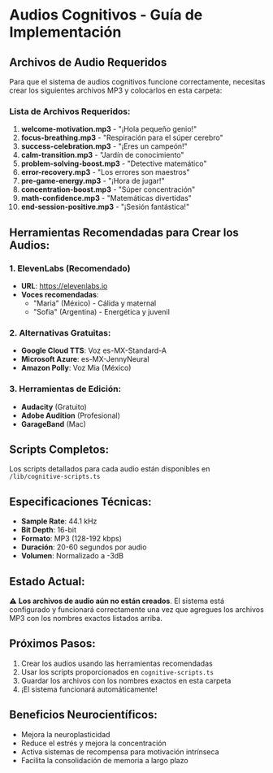 # Audios Cognitivos - Guía de Implementación

## Archivos de Audio Requeridos

Para que el sistema de audios cognitivos funcione correctamente, necesitas crear los siguientes archivos MP3 y colocarlos en esta carpeta:

### Lista de Archivos Requeridos:

1. **welcome-motivation.mp3** - "¡Hola pequeño genio!"
2. **focus-breathing.mp3** - "Respiración para el súper cerebro"
3. **success-celebration.mp3** - "¡Eres un campeón!"
4. **calm-transition.mp3** - "Jardín de conocimiento"
5. **problem-solving-boost.mp3** - "Detective matemático"
6. **error-recovery.mp3** - "Los errores son maestros"
7. **pre-game-energy.mp3** - "¡Hora de jugar!"
8. **concentration-boost.mp3** - "Súper concentración"
9. **math-confidence.mp3** - "Matemáticas divertidas"
10. **end-session-positive.mp3** - "¡Sesión fantástica!"

## Herramientas Recomendadas para Crear los Audios:

### 1. ElevenLabs (Recomendado)
- **URL**: https://elevenlabs.io
- **Voces recomendadas**: 
  - "Maria" (México) - Cálida y maternal
  - "Sofia" (Argentina) - Energética y juvenil

### 2. Alternativas Gratuitas:
- **Google Cloud TTS**: Voz es-MX-Standard-A
- **Microsoft Azure**: es-MX-JennyNeural
- **Amazon Polly**: Voz Mia (México)

### 3. Herramientas de Edición:
- **Audacity** (Gratuito)
- **Adobe Audition** (Profesional)
- **GarageBand** (Mac)

## Scripts Completos:

Los scripts detallados para cada audio están disponibles en `/lib/cognitive-scripts.ts`

## Especificaciones Técnicas:

- **Sample Rate**: 44.1 kHz
- **Bit Depth**: 16-bit
- **Formato**: MP3 (128-192 kbps)
- **Duración**: 20-60 segundos por audio
- **Volumen**: Normalizado a -3dB

## Estado Actual:

⚠️ **Los archivos de audio aún no están creados**. El sistema está configurado y funcionará correctamente una vez que agregues los archivos MP3 con los nombres exactos listados arriba.

## Próximos Pasos:

1. Crear los audios usando las herramientas recomendadas
2. Usar los scripts proporcionados en `cognitive-scripts.ts`
3. Guardar los archivos con los nombres exactos en esta carpeta
4. ¡El sistema funcionará automáticamente!

## Beneficios Neurocientíficos:

- Mejora la neuroplasticidad
- Reduce el estrés y mejora la concentración
- Activa sistemas de recompensa para motivación intrínseca
- Facilita la consolidación de memoria a largo plazo